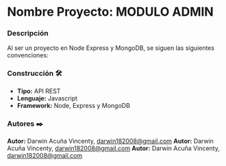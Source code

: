 # Nombre Proyecto: MODULO ADMIN

### Descripción


Al ser un proyecto en Node Express y MongoDB, se siguen las siguientes convenciones:

### Construcción 🛠️
* **Tipo:** API REST
* **Lenguaje:** Javascript
* **Framework:** Node, Express y MongoDB

### Autores ✒️

**Autor:** Darwin Acuña Vincenty,       darwin182008@gmail.com
**Autor:** Darwin Acuña Vincenty,       darwin182008@gmail.com
**Autor:** Darwin Acuña Vincenty,       darwin182008@gmail.com

